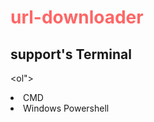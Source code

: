 <h1 style="color: #f66;">url-downloader</h1>

## support's Terminal
<ol">
  <li>CMD</li>
  <li>Windows Powershell</li>
</ol>
